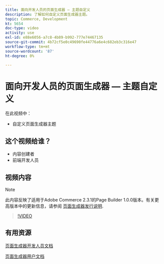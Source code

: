 ```yaml
---
title: 面向开发人员的页面生成器 — 主题自定义
description: 了解如何自定义页面生成器主题。
topic: Commerce, Development
kt: 5654
doc-type: video
activity: use
exl-id: e88e6056-a7c8-4b89-b992-777e74467135
source-git-commit: 4b72cf5e0c49690fe44776a6e4c682eb3c316e47
workflow-type: tm+mt
source-wordcount: '87'
ht-degree: 0%

---
```


# 面向开发人员的页面生成器 — 主题自定义

在此视频中：

- 自定义页面生成器主题

## 这个视频给谁？

- 内容创建者
- 前端开发人员

## 视频内容

>[!NOTE]
>
>此内容反映了适用于Adobe Commerce 2.3.1的Page Builder 1.0.0版本。有关更高版本中的更新信息，请参阅 [页面生成器发行说明](https://devdocs.magento.com/page-builder/docs/release-notes.html).

>[!VIDEO](https://video.tv.adobe.com/v/35713?quality=12&learn=on)

## 有用资源

[页面生成器开发人员文档](https://devdocs.magento.com/page-builder/docs/index.html)

[页面生成器用户文档](https://docs.magento.com/user-guide/cms/page-builder.html)
